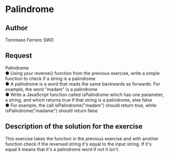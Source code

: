 # Palindrome

## Author

Tommaso Ferrero SWD

## Request

Palindrome  
● Using your reverse() function from the previous exercise, write a simple function to check if a string is a palindrome  
● A palindrome is a word that reads the same backwards as forwards. For example, the word "madam" is a palindrome  
● Write a JavaScript function called isPalindrome which has one parameter, a string, and which returns true if that string is a palindrome, else false  
● For example, the call isPalindrome("madam") should return true, while isPalindrome("madame") should return false  

## Description of the solution for the exercise

This exercise takes the function in the previous exercise and with another function check if the reversed string it's equal to the input string.
If it's equal it means that it's a palindrome word if not it isn't.

